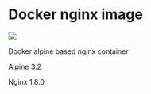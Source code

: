 # Docker nginx image

[![](https://badge.imagelayers.io/leanlabs/nginx:latest.svg)](https://imagelayers.io/?images=leanlabs/nginx:latest 'Get your own badge on imagelayers.io')

Docker alpine based nginx container

Alpine 3.2

Nginx 1.8.0
 
